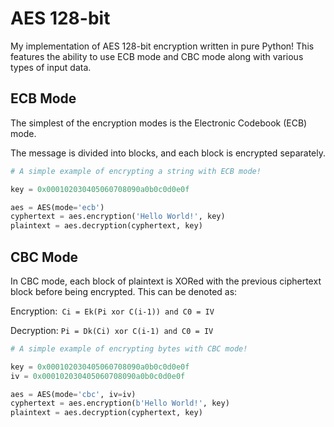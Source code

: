 # AES 128-bit
My implementation of AES 128-bit encryption written in pure Python! This features the ability to use ECB mode and CBC mode along with various types of input data.


## ECB Mode
The simplest of the encryption modes is the Electronic Codebook (ECB) mode. 

The message is divided into blocks, and each block is encrypted separately.
```Python
# A simple example of encrypting a string with ECB mode!

key = 0x000102030405060708090a0b0c0d0e0f

aes = AES(mode='ecb')
cyphertext = aes.encryption('Hello World!', key)
plaintext = aes.decryption(cyphertext, key) 
```

## CBC Mode
In CBC mode, each block of plaintext is XORed with the previous ciphertext block before being encrypted. This can be denoted as:

Encryption:` Ci = Ek(Pi xor C(i-1)) and C0 = IV`

Decryption: `Pi = Dk(Ci) xor C(i-1) and C0 = IV`

```Python
# A simple example of encrypting bytes with CBC mode!

key = 0x000102030405060708090a0b0c0d0e0f
iv = 0x000102030405060708090a0b0c0d0e0f

aes = AES(mode='cbc', iv=iv)
cyphertext = aes.encryption(b'Hello World!', key)
plaintext = aes.decryption(cyphertext, key)
```
